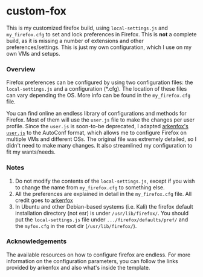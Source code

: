 # custom-fox
This is my customized firefox build, using `local-settings.js` and `my_firefox.cfg` to set and lock preferences in Firefox. This is __not__ a complete build, as it is missing a number of extensions and other preferences/settings. This is just my own configuration, which I use on my own VMs and setups.

### Overview
Firefox preferences can be configured by using two configuration files: the `local-settings.js` and a configuration (*.cfg). The location of these files can vary depending the OS. More info can be found in the `my_firefox.cfg` file.

You can find online an endless library of configurations and methods for Firefox. Most of them will use the `user.js` file to make the changes per user profile. Since the `user.js` is soon-to-be deprecated, I adapted [arkenfox's `user.js`][1] to the AutoConf format, which allows me to configure Firefox on multiple VMs and different OSs. The original file was extremely detailed, so I didn't need to make many changes. It also streamlined my configuration to fit my wants/needs.


### Notes
1. Do not modify the contents of the `local-settings.js`, except if you wish to change the name from `my_firefox.cfg` to something else.
2. All the preferences are explained in detail in the `my_firefox.cfg` file. All credit goes to [arkenfox][2]
3. In Ubuntu and other Debian-based systems (i.e. Kali) the firefox default installation directory (not esr) is under `/usr/lib/firefox/`. You should put the `local-settings.js` file under `.../firefox/defaults/pref/` and the `myfox.cfg` in the root dir (`/usr/lib/firefox/`).


### Acknowledgements
The available resources on how to configure firefox are endless. For more information on the configuration parameters, you can follow the links provided by arkenfox and also what's inside the template.


[1]: <https://github.com/arkenfox/user.js/blob/master/user.js> "arkenfox user.js file"
[2]: <https://github.com/arkenfox> "arkenfox's github page"
